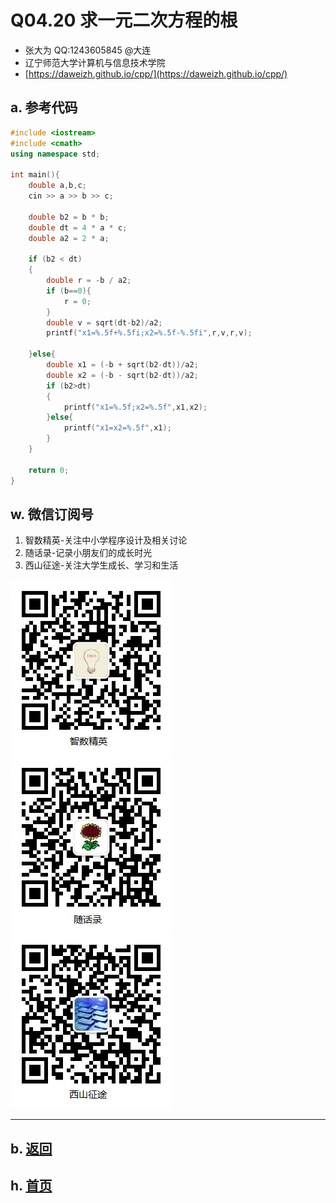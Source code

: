 # Q04.20 求一元二次方程的根

- 张大为 QQ:1243605845 @大连
- 辽宁师范大学计算机与信息技术学院
- [https://daweizh.github.io/cpp/](https://daweizh.github.io/cpp/) 

## a. 参考代码

~~~cpp
#include <iostream>
#include <cmath>
using namespace std;

int main(){
    double a,b,c;
    cin >> a >> b >> c;
    
    double b2 = b * b;
    double dt = 4 * a * c;
    double a2 = 2 * a;
    
    if (b2 < dt)
    {
        double r = -b / a2;
        if (b==0){
            r = 0;
        }
        double v = sqrt(dt-b2)/a2;
        printf("x1=%.5f+%.5fi;x2=%.5f-%.5fi",r,v,r,v);
        
    }else{
        double x1 = (-b + sqrt(b2-dt))/a2;
        double x2 = (-b - sqrt(b2-dt))/a2;
        if (b2>dt)
        {
            printf("x1=%.5f;x2=%.5f",x1,x2);
        }else{
            printf("x1=x2=%.5f",x1);
        }
    }

    return 0;
}
~~~


## w. 微信订阅号

1. 智数精英-关注中小学程序设计及相关讨论
2. 随话录-记录小朋友们的成长时光
2. 西山征途-关注大学生成长、学习和生活

![欢迎关注“智数精英”订阅号](../../assets/me/img/idea8.jpg)
![欢迎关注“随话录”订阅号](../../assets/me/img/shl8.jpg)
![欢迎关注“西山征途”订阅号](../../assets/me/img/xszt8.jpg)

----------

## b. [返回](../)
    
## h. [首页](../../)

 